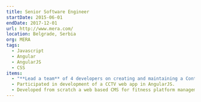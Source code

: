 ```yaml
---
title: Senior Software Engineer
startDate: 2015-06-01
endDate: 2017-12-01
url: http://www.mera.com/
location: Belgrade, Serbia
org: MERA
tags:
  - Javascript
  - Angular
  - AngularJS
  - CSS
items:
  - "**Lead a team** of 4 developers on creating and maintaining a Contact Centre application developed in AngularJS."
  - Participated in development of a CCTV web app in AngularJS.
  - Developed from scratch a web based CMS for fitness platform management.
---
```

